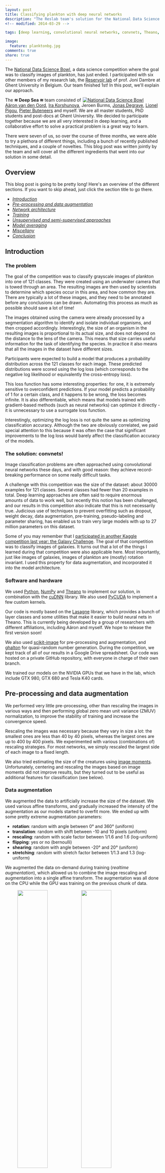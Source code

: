 ```yaml
---
layout: post
title: Classifying plankton with deep neural networks
description: "The Reslab team's solution for the National Data Science Bowl on Kaggle."
<!-- modified: 2014-03-29 -->

tags: [deep learning, convolutional neural networks, convnets, Theano, Kaggle, National Data Science Bowl, plankton, competition]

image:
  feature: planktonbg.jpg
comments: true
share: true
---
```


The [National Data Science Bowl](https://www.kaggle.com/c/datasciencebowl), a data science competition where the goal was to classify images of plankton, has just ended. I participated with six other members of my research lab, the [Reservoir lab](http://reslab.elis.ugent.be/) of prof. Joni Dambre at Ghent University in Belgium. Our team finished 1st! In this post, we'll explain our approach.

<div style="float: right; width: 50%;"><a href="http://www.datasciencebowl.com/"><img src="/images/ndsb.png" alt="National Data Science Bowl"></a></div>

The **≋ Deep Sea ≋** team consisted of [Aäron van den Oord](http://reslab.elis.ugent.be/aaron), [Ira Korshunova](http://irakorshunova.github.io/), Jeroen Burms, [Jonas Degrave](http://317070.github.io/), 
[Lionel 
Pigou](http://lpigou.github.io/), [Pieter Buteneers](https://twitter.com/pieterbuteneers) and myself. We are all master students, PhD students and post-docs at Ghent University. We decided to participate together because we are all very interested in deep learning, and a collaborative effort to solve a practical problem is a great way to learn.

There were seven of us, so over the course of three months, we were able to try a plethora of different things, including a bunch of recently published techniques, and a couple of novelties. This blog post was written jointly by the team and will cover all the different ingredients that went into our solution in some detail.


## <a name="overview"><a> Overview

This blog post is going to be pretty long! Here's an overview of the different sections. If you want to skip ahead, just click the section title to go there.

* *[Introduction](#introduction)*
* *[Pre-processing and data augmentation](#prepro-augmentation)*
* *[Network architecture](#architecture)*
* *[Training](#training)*
* *[Unsupervised and semi-supervised approaches](#unsupervised)*
* *[Model averaging](#averaging)*
* *[Miscellany](#miscellany)*
* *[Conclusion](#conclusion)*

## <a name="introduction"><a> Introduction

### The problem

The goal of the competition was to classify grayscale images of plankton into one of 121 classes. They were created using an underwater camera that is towed through an area. The resulting images are then used by scientists to determine which species occur in this area, and how common they are. There are typically a lot of these images, and they need to be annotated before any conclusions can be drawn. Automating this process as much as possible should save a lot of time!

The images obtained using the camera were already processed by a segmentation algorithm to identify and isolate individual organisms, and then cropped accordingly. Interestingly, the size of an organism in the resulting images is proportional to its actual size, and does not depend on the distance to the lens of the camera. This means that size carries useful information for the task of identifying the species. In practice it also means that all the images in the dataset have different sizes.

Participants were expected to build a model that produces a probability distribution across the 121 classes for each image. These predicted distributions were scored using the log loss (which corresponds to the negative log likelihood or equivalently the cross-entropy loss).

This loss function has some interesting properties: for one, it is extremely sensitive to overconfident predictions. If your model predicts a probability of 1 for a certain class, and it happens to be wrong, the loss becomes infinite. It is also differentiable, which means that models trained with gradient-based methods (such as neural networks) can optimize it directly - it is unnecessary to use a surrogate loss function.

Interestingly, optimizing the log loss is not quite the same as optimizing classification accuracy. Although the two are obviously correlated, we paid special attention to this because it was often the case that significant improvements to the log loss would barely affect the classification accuracy of the models.

### The solution: convnets!

Image classification problems are often approached using convolutional neural networks these days, and with good reason: they achieve record-breaking performance on some really difficult tasks.

A challenge with this competition was the size of the dataset: about 30000 examples for 121 classes. Several classes had fewer than 20 examples in total. Deep learning approaches are often said to require enormous amounts of data to work well, but recently this notion has been challenged, and our results in this competition also indicate that this is not necessarily true. Judicious use of techniques to prevent overfitting such as dropout, weight decay, data augmentation, pre-training, pseudo-labeling and parameter sharing, has enabled us to train very large models with up to 27 million parameters on this dataset.

Some of you may remember that I [participated in another Kaggle competition last year: the Galaxy Challenge](http://benanne.github.io/2014/04/05/galaxy-zoo.html). The goal of that competition was to classify images of galaxies. It turns out that a lot of the things I learned during that competition were also applicable here. Most importantly, just like images of galaxies, images of plankton are (mostly) rotation invariant. I used this property for data augmentation, and incorporated it into the model architecture.

### Software and hardware

We used [Python](https://www.python.org/), [NumPy](http://www.numpy.org/) and [Theano](http://deeplearning.net/software/theano/) to implement our solution, in combination with the [cuDNN](https://developer.nvidia.com/cuDNN) library. We also used [PyCUDA](http://mathema.tician.de/software/pycuda/) to implement a few custom kernels.
 
Our code is mostly based on the [Lasagne](https://github.com/benanne/Lasagne) library, which provides a bunch of layer classes and some utilities that make it easier to build neural nets in Theano. This is currently being developed by a group of researchers with different affiliations, including Aäron and myself. We hope to release the first version soon!

We also used [scikit-image](http://scikit-image.org/) for pre-processing and augmentation, and [ghalton](https://github.com/fmder/ghalton) for quasi-random number generation. During the competition, we kept track of all of our results in a Google Drive spreadsheet. Our code was hosted on a private GitHub repository, with everyone in charge of their own branch.

We trained our models on the NVIDIA GPUs that we have in the lab, which include GTX 980, GTX 680 and Tesla K40 cards.

## <a name="prepro-augmentation"><a> Pre-processing and data augmentation

We performed very little pre-processing, other than rescaling the images in various ways and then performing global zero mean unit variance (ZMUV) normalization, to improve the stability of training and increase the convergence speed.

Rescaling the images was necessary because they vary in size a lot: the smallest ones are less than 40 by 40 pixels, whereas the largest ones are up to 400 by 400 pixels. We experimented with various (combinations of) rescaling strategies. For most networks, we simply rescaled the largest side of each image to a fixed length.

We also tried estimating the size of the creatures using [image moments](http://en.wikipedia.org/wiki/Image_moment). Unfortunately, centering and rescaling the images based on image moments did not improve results, but they turned out to be useful as additional features for classification (see below).

### Data augmentation

We augmented the data to artificially increase the size of the dataset. We used various affine transforms, and gradually increased the intensity of the augmentation as our models started to overfit more. We ended up with some pretty extreme augmentation parameters:

* **rotation**: random with angle between 0° and 360° (uniform)
* **translation**: random with shift between -10 and 10 pixels (uniform)
* **rescaling**: random with scale factor between 1/1.6 and 1.6 (log-uniform)
* **flipping**: yes or no (bernoulli)
* **shearing**: random with angle between -20° and 20° (uniform)
* **stretching**: random with stretch factor between 1/1.3 and 1.3 (log-uniform)

We augmented the data on-demand during training (*realtime augmentation*), which allowed us to combine the image rescaling and augmentation into a single affine transform. The augmentation was all done on the CPU while the GPU was training on the previous chunk of data.

<figure>
  <a href="/images/augmentation_noaug_cropped.png"><img style="width: 48%;" src="/images/augmentation_noaug_cropped.png" alt=""></a>
  <a href="/images/augmentation_aug_cropped.png"><img style="width: 48%;" src="/images/augmentation_aug_cropped.png" alt=""></a>
  <figcaption>Pre-processed images (left) and augmented versions of the same images (right).</figcaption>
</figure>

We experimented with elastic distortions at some point, but this did not improve performance although it reduced overfitting slightly. We also tried sampling the augmentation transform parameters from gaussian instead of uniform distributions, but this did not improve results either.

## <a name="architecture"><a> Network architecture

Most of our convnet architectures were strongly inspired by [OxfordNet](http://arxiv.org/abs/1409.1556): they consist of lots of convolutional layers with 3x3 filters. We used 'same' convolutions (i.e. the output feature maps are the same size as the input feature maps) and overlapping pooling with window size 3 and stride 2.

We started with a fairly shallow models by modern standards (~ 6 layers) and gradually added more layers when we noticed it improved performance (it usually did). Near the end of the competition, we were training models with up to 16 layers. The challenge, as always, was balancing improved performance with increased overfitting.

We experimented with strided convolutions with 7x7 filters in the first two layers for a while, inspired by the work of [He et al.](http://arxiv.org/abs/1502.01852), but we were unable to achieve the same performance with this in our networks.

### Cyclic pooling

When I participated in the [Galaxy Challenge](http://benanne.github.io/2014/04/05/galaxy-zoo.html), one of the things I did differently from other competitors was to exploit the rotational symmetry of the images to share parameters in the network. I applied the same stack of convolutional layers to several rotated and flipped versions of the same input image, concatenated the resulting feature representations, and fed those into a stack of dense layers. This allowed the network to use the same feature extraction pipeline to "look at" the input from different angles.

Here, we took this a step further. Rather than concatenating the feature representations, we decided to pool across them to get rotation invariance. Here's how it worked in practice: the images in a minibatch occur 4 times, in 4 different orientations. They are processed by the network in parallel, and at the top, the feature maps are pooled together. We decided to call this **cyclic pooling**, after [cyclic groups](http://en.wikipedia.org/wiki/Cyclic_group). 

<figure>
  <a href="/images/cyclicpool.png"><img src="/images/cyclicpool.png" alt=""></a>
  <figcaption>Schematic representation of a convnet with cyclic pooling.</figcaption>
</figure>

The nice thing about 4-way cyclic pooling is that it can be implemented very efficiently: the images are rotated by 0, 90, 180 and 270 degrees. All of these rotations can be achieved simply by transposing and flipping image axes. That means no interpolation is required.

Cyclic pooling also allowed us to reduce the batch size by a factor of 4: instead of having batches of 128 images, each batch now contained 32 images and was then turned into a batch with an effective size of 128 again inside the network, by stacking the original batch in 4 orientations. After the pooling step, the batch size was reduced to 32 again.

We tried several pooling functions over the course of the competition, as well as different positions in the network for the pooling operation (just before the output layer, between hidden layers, ...). It turned out that **root-mean-square pooling** gave much better results than mean pooling or max pooling. We weren't able to find a good explanation for this, but we suspect it may have something to do with rotational phase invariance.

One of our models pooled over 8 rotations, spaced apart 45 degrees. This required generating the input images at two angles (0 and 45 degrees). We also considered having the model do 8-way pooling by including flipped versions of each rotated image copy (**dihedral pooling**, after [dihedral groups](http://en.wikipedia.org/wiki/Dihedral_group)). Unfortunately this did not work better.

### 'Rolling' feature maps

Cyclic pooling modestly improved our results, but it can be taken a step further. A cyclic pooling convnet extracts features from input images in four different orientations. An alternative interpretation is that its filters are applied to the input images in four different orientations. That means we can combine the stacks of feature maps from the different orientations into one big stack, and then learn the next layer of features on this combined input. As a result, the network then appears to have 4 times more filters than it actually has!

This is cheap to do, since the feature maps are already being computed anyway. We just have to combine them together in the right order and orientation. We named the operation that combines feature maps from different orientations a **roll**.

<figure>
  <a href="/images/cyclicroll.png"><img src="/images/cyclicroll.png" alt=""></a>
  <figcaption>Schematic representation of a roll operation inside a convnet with cyclic pooling.</figcaption>
</figure>

Roll operations can be inserted after dense layers or after convolutional layers. In the latter case, care has to be taken to rotate the feature maps appropriately, so that they are all aligned.

We originally implemented the operations with a few lines of Theano code. This is a nice demonstration of Theano's effectiveness for rapid prototyping of new ideas. Later on we spent some time implementing CUDA kernels for the roll operations and their gradients, because networks with many rolled layers were getting pretty slow to train. Using your own CUDA kernels with Theano turns out to be relatively easy in combination with PyCUDA. No additional C-code is required.

In most of the models we evaluated, we only inserted convolutional roll operations after the pooling layers, because this reduced the size of the feature maps that needed to be copied and stacked together.

Note that it is perfectly possible to build a cyclic pooling convnet without any roll operations, but it's not possible to have roll operations in a network without cyclic pooling. The roll operation is only made possible because the cyclic pooling requires that each input image is processed in four different orientations to begin with.

### Nonlinearities

We experimented with various variants of rectified linear units (ReLUs), as well as maxout units (only in the dense layers). We also tried out smooth non-linearities and the 'parameterized ReLUs' that were recently introduced by [He et al.](http://arxiv.org/abs/1502.01852), but found networks with these units to be very prone to overfitting. 

However, we had great success with (very) **leaky ReLUs**. Instead of taking the maximum of the input and zero, `y = max(x, 0)`, leaky ReLUs take the maximum of the input and a scaled version of the input, `y = max(x, a*x)`. Here, `a` is a tunable scale parameter. Setting it to zero yields regular ReLUs, and making it trainable yields parameterized ReLUs.

For fairly deep networks (10+ layers), we found that varying this parameter between 0 and 1/2 did not really affect the predictive performance. However, larger values in this range significantly reduced the level of overfitting. This in turn allowed us to scale up our models further. We eventually settled on a = 1/3.

### Spatial pooling

We started out using networks with 2 or 3 spatial pooling layers, and we initially had some trouble getting networks with more pooling stages to work well. Most of our final models have 4 pooling stages though.

We started out with the traditional approach of 2x2 max-pooling, but eventually switched to 3x3 max-pooling with stride 2 (which we'll refer to as 3x3s2), mainly because it allowed us to use a larger input size while keeping the same feature map size at the topmost convolutional layer, and without increasing the computational cost significantly.

As an example, a network with 80x80 input and 4 2x2 pooling stages will have feature maps of size 5x5 at the topmost convolutional layer. If we use 3x3s2 pooling instead, we can feed 95x95 input and get feature maps with the same 5x5 shape. This improved performance and only slowed down training slightly.

### Multiscale architectures

As mentioned before, the images vary widely in size, so we usually rescaled them using the largest dimension of the image as a size estimate. This is clearly suboptimal, because some species of plankton are larger than others. Size carries valuable information.

To allow the network to learn this, we experimented with combinations of different rescaling strategies within the same network, by combining multiple networks with different rescaled inputs together into 'multiscale' networks. 

What worked best was to combine a network with inputs rescaled based on image size, and a smaller network with inputs rescaled by a fixed factor. Of course this slowed down training quite a bit, but it allowed us to squeeze out a bit more performance.

### Additional image features

We experimented with training small neural nets on extracted image features  to 'correct' the predictions of our convnets. We referred to this as 'late fusing' because the feature network and the convnet were joined only at the output layer (before the softmax). We also tried joining them at earlier layers, but consistently found this to work worse, because of overfitting.

We thought this could be useful, because the features can be extracted from the raw (i.e. non-rescaled) images, so this procedure could provide additional information that is missed by the convnets. Here are some examples of types of features we evaluated (the ones we ended up using are in bold):

* **Image size in pixels**
* **Size and shape estimates based on image moments**
* Hu moments
* Zernike moments
* Parameter Free Threshold Adjacency Statistics
* Linear Binary Patterns
* **Haralick texture features**
* Features from the competition tutorial
* Combinations of the above

The image size, the features based on image moments and the Haralick texture features were the ones that stood out the most in terms of performance. The features were fed to a neural net with two dense layers of 80 units. The final layer of the model was fused with previously generated predictions of our best convnet-based models. Using this approach, we didn't have to retrain the convnets nor did we have to regenerate predictions (which saved us a lot of time).

To deal with variance due to the random weight initialization, we trained each feature network 10 times and blended the copies with uniform weights. This resulted in a consistent validation loss decrease of 0.01 (or 1.81%) on average, which was quite significant near the end of the competition.

Interestingly, late fusion with image size and features based on image moments seems to help just as much for multiscale models as for regular convnets. This is a bit counterintuitive: we expected both approaches to help because they could extract information about the size of the creatures, so the obtained performance improvements would overlap. The fact they were fully orthogonal was a nice surprise.

### Example convnet architecture

Here's an example of an architecture that works well. It has 13 layers with parameters (10 convolutional, 3 fully connected) and 4 spatial pooling layers. The input shape is `(32, 1, 95, 95)`, in `bc01` order (batch size, number of channels, height, width). The output shape is `(32, 121)`. For a given input, the network outputs 121 probabilities that sum to 1, one for each class.

| Layer type            | Size                      | Output shape          |
|:----------------------|:--------------------------|:----------------------|
| cyclic slice          |                           | (128, 1, 95, 95)      |
| convolution           | 32 3x3 filters            | (128, 32, 95, 95)     |
| convolution           | 16 3x3 filters            | (128, 16, 95, 95)     |
| max pooling           | 3x3, stride 2             | (128, 16, 47, 47)     |
| cyclic roll           |                           | (128, 64, 47, 47)     |
| convolution           | 64 3x3 filters            | (128, 64, 47, 47)     |
| convolution           | 32 3x3 filters            | (128, 32, 47, 47)     |
| max pooling           | 3x3, stride 2             | (128, 32, 23, 23)     |
| cyclic roll           |                           | (128, 128, 23, 23)    |
| convolution           | 128 3x3 filters           | (128, 128, 23, 23)    |
| convolution           | 128 3x3 filters           | (128, 128, 23, 23)    |
| convolution           | 64 3x3 filters            | (128, 64, 23, 23)     |
| max pooling           | 3x3, stride 2             | (128, 64, 11, 11)     |
| cyclic roll           |                           | (128, 256, 11, 11)    |
| convolution           | 256 3x3 filters           | (128, 256, 11, 11)    |
| convolution           | 256 3x3 filters           | (128, 256, 11, 11)    |
| convolution           | 128 3x3 filters           | (128, 128, 11, 11)    |
| max pooling           | 3x3, stride 2             | (128, 128, 5, 5)      |
| cyclic roll           |                           | (128, 512, 5, 5)      |
| fully connected       | 512 2-piece maxout units  | (128, 512)            |
| cyclic pooling (rms)  |                           | (32, 512)             |
| fully connected       | 512 2-piece maxout units  | (32, 512)             |
| fully connected       | 121-way softmax           | (32, 121)             |

Note how the 'cyclic slice' layer increases the batch size fourfold. The 'cyclic pooling' layer reduces it back to 32 again near the end. The 'cyclic roll' layers increase the number of feature maps fourfold.

## <a name="training"><a> Training

### Validation

We split off 10% of the labeled data as a validation set using stratified sampling. Due to the small size of this set, our validation estimates were relatively noisy and we periodically validated some models on the leaderboard as well.

### Training algorithm

We trained all of our models with stochastic gradient descent (SGD) with Nesterov momentum. We set the momentum parameter to 0.9 and did not tune it further. Most models took between 24 and 48 hours to train to convergence.

We trained most of the models with about 215000 gradient steps and eventually settled on a discrete learning rate schedule with two 10-fold decreases (following [Krizhevsky et al.](http://www.cs.toronto.edu/~fritz/absps/imagenet.pdf)), after about 180000 and 205000 gradient steps respectively. For most models we used an initial learning rate of 0.003.

We briefly experimented with the Adam update rule proposed by [Kingma and Ba](http://arxiv.org/abs/1412.6980), as an alternative to Nesterov momentum. We used the version of the algorithm described in the first version of the paper, without the lambda parameter. Although this seemed to speed up convergence by a factor of almost 2x, the results were always slightly worse than those achieved with Nesterov momentum, so we eventually abandoned this idea.

### Initialization

We used a variant of the orthogonal initialization strategy proposed by [Saxe et al.](http://arxiv.org/abs/1312.6120) everywhere. This allowed us to add as many layers as we wanted without running into any convergence problems.

### Regularization

For most models, we used dropout in the fully connected layers of the network, with a dropout probability of 0.5. We experimented with dropout in the convolutional layers as well for some models.

We also tried Gaussian dropout (using multiplicative Gaussian noise instead of multiplicative Bernoulli noise) and found this to work about as well as traditional dropout.

We discovered near the end of the competition that it was useful to have a small amount of weight decay to stabilize training of larger models (so not just for its regularizing effect). Models with large fully connected layers and without weight decay would often diverge unless the learning rate was decreased considerably, which slowed things down too much.

## <a name="unsupervised"><a> Unsupervised and semi-supervised approaches

### Unsupervised pre-training

Since the test set was much larger than the training set, we experimented with using unsupervised pre-training on the test set to initialize the networks. We only pre-trained the convolutional layers, using convolutional auto-encoders (CAE, [Masci. et al.](http://link.springer.com/chapter/10.1007/978-3-642-21735-7_7)). This approach consists of building a stack of layers implementing the reverse operations (i.e. deconvolution and unpooling) of the layers that are to be pre-trained. These can then be used to try and reconstruct the input of those layers.

In line with the literature, we found that pre-training a network serves as an excellent regularizer (much higher train error, slightly better validation score), but the validation results with test-time augmentation (see below) were consistently slightly worse for some reason.

Pre-training might allow us to scale our models up further, but because they already took a long time to train, and because the pre-training itself was time-consuming as well, we did not end up doing this for any of our final models.

To learn useful features with unsupervised pre-training, we relied on the max-pooling and unpooling layers to serve as a sparsification of the features. We did not try a denoising autoencoder approach for two reasons: first of all, according to the results described by Masci et al., the max- and unpooling approach produces way better filters than the denoising approach, and the further improvement of combining these approaches is negligible. Secondly, due to how the networks were implemented, it would slow things down a lot.

We tried different setups for this pre-training stage:

- greedy layerwise training vs. training the full deconvolutional stack jointly: we obtained the best results when pre-training the full stack jointly. Sometimes it was necessary to initialize this stack using the greedy approach to get it to work.
- using tied weights vs. using untied weights: Having the weights in the deconvolutional layers be the transpose of those in the corresponding convolutional layers made the (full) autoencoder easier and much faster to train. Because of this, we never got the CAE with untied weights to reconstruct the data as well as the CAE with tied weights, despite having more trainable parameters.

We also tried different approaches for the supervised finetuning stage. We observed that without some modifications to our supervised training setup, there was no difference in performance between a pre-trained network and a randomly initialized one. Possibly, by the time the randomly initialized dense layers are in a suitable parameter range, the network has already forgotten a substantial amount of the information it acquired during the pre-training phase.

We found two ways to overcome this:

- keeping the pre-trained layers fixed for a while: before training the full networks, we only train the (randomly initialized) dense layers. This is quite fast since we only need to backpropagate through the top few layers. The idea is that we put the network more firmly in the basin of attraction the pre-training led us to.

- Halving the learning rate in the convolutional layers: By having the dense layers adapt faster to the (pre-trained) convolutional layers, the network is less likely to make large changes to the pre-trained parameters before the dense layers are in a good parameter range.

Both approaches produced similar results.

### Pseudo-labeling

Another way we exploited the information in the test set was by a combination of pseudo-labeling and knowledge distillation ([Hinton et al.](http://arxiv.org/abs/1503.02531)). The initial results from models trained with pseudo-labeling were significantly better than we anticipated, so we ended up investigating this approach quite thoroughly.

Pseudo-labeling entails adding test data to the training set to create a much larger dataset. The labels of the test datapoints (so called pseudo-labels) are based on predictions from a previously trained model or an ensemble of models. This mostly had a regularizing effect, which allowed us to train bigger networks.

We experimented both with hard targets (one-hot coded) and soft targets (predicted probabilities), but quickly settled on soft targets as these gave much better results.

Another important detail is the balance between original data and pseudo-labeled data in the resulting dataset. In most of our experiments 33% of the minibatch was sampled from the pseudolabeled dataset and 67% from the real training set.

It is also possible to use more pseudo-labeled data points (e.g. 67%). In this case the model is regularized a lot more, but the results will be more similar to the pseudolabels. As mentioned before, this allowed us to train bigger networks, but in fact this is necessary to make pseudo-labeling work well. When using 67% of the pseudo-labeled dataset we even had to reduce or disable dropout, or the models would underfit.

Our pseudo-labeling approach differs from knowledge distillation in the sense that we use the test set instead of the training set to transfer knowledge between models. Another notable difference is that knowledge distillation is mainly intended for training smaller and faster networks that work nearly as well as bigger models, whereas we used it to train bigger models that perform *better* than the original model(s).

We think pseudo-labeling helped to improve our results because of the large test set and the combination of data-augmentation and test-time augmentation (see below). When pseudo-labeled test data is added to the training set, the network is optimized (or constrained) to generate predictions similar to the pseudo-labels for all possible variations and transformations of the data resulting from augmentation. This makes the network more invariant to these transformations, and forces the network to make more meaningful predictions.

We saw the biggest gains in the beginning (up to 0.015 improvement on the leaderboard), but even in the end we were able to improve on very large ensembles of (bagged) models (between 0.003 - 0.009).

## <a name="averaging"><a> Model averaging

We combined several forms of model averaging in our final submissions.

### Test-time augmentation

For each individual model, we computed predictions across various augmented versions of the input images and averaged them. This improved performance by quite a large margin. When we started doing this, our leaderboard score dropped from 0.7875 to 0.7081. We used the acronym TTA to refer to this operation.

Initially, we used a manually created set of affine transformations which were applied to each image to augment it. This worked better than using a set of transformations with randomly sampled parameters. After a while, we looked for better ways to tile the augmentation parameter space, and settled on a [quasi-random](http://mathworld.wolfram.com/QuasirandomSequence.html) set of 70 transformations, using slightly more modest augmentation parameter ranges than those used for training.

Computing model predictions for the test set using TTA could take up to 12 hours, depending on the model.

### Finding the optimal transformation instead of averaging

Since the TTA procedure improved the score considerably, we considered the possibility of optimizing the augmentation parameters at prediction time. This is possible because affine transformations are differentiable with respect to their parameters.

In order to do so, we implemented affine transformations as layers in a network, so that we could backpropagate through them. After the transformation is applied to an image, a pixel can land in between two positions of the pixel grid, which makes interpolation necessary. This makes finding these derivatives quite complex.

We tried various approaches to find the optimal augmentation, including the following:

- Optimizing the transformation parameters to maximize (or minimize) the confidence of the predictions.
- Training a convnet to predict the optimal transformation parameters for another convnet to use.

Unfortunately we were not able to improve our results with any of these approaches. This may be because selecting an optimal input augmentation as opposed to averaging across augmentations removes the regularizing effect of the averaging operation. As a consequence we did not use this technique in our final submissions, but we plan to explore this idea further.

<figure>
    <iframe src="https://gfycat.com/ifr/BlandEasyHamadryad" frameborder="0" scrolling="no" width="100%" style="-webkit-backface-visibility: hidden;-webkit-transform: scale(1);" ></iframe>
  <figcaption>Animated visualization of the optimization of the affine transformation parameters.</figcaption>
</figure>

### Combining different models

In total we trained over 300 models, so we had to select how many and which models to use in the final blend. For this, we used cross-validation on our validation set. On each fold, we optimized the weights of all models to minimize the loss of the ensemble on the training part.

We regularly created new ensembles from a different number of top-weighted models, which we further evaluated on the testing part. In the end, this could give an approximate idea of suitable models for ensembling.

Once the models were selected, they were blended uniformly or with weights optimized on the validation set. Both approaches gave comparable results.

The models selected by this process were not necessarily the ones with the lowest TTA score. Some models with relatively poor scores were selected because they make very different predictions than our other models. A few models had poor scores due to overfitting, but were selected nevertheless because the averaging reduces the effect of overfitting.

### Bagging

To improve the score of the ensemble further, we replaced some of the models by an average of 5 models (including the original one), where each model was trained on a different subset of the data.

## <a name="miscellany"><a> Miscellany

Here are a few other things we tried, with varying levels of success:

- untied biases: having separate biases for each spatial location in the convolutional layer seemed to improve results very slightly.
- winner take all nonlinearity (WTA, also known as channel-out) in the fully connected layers instead of ReLUs / maxout.
- smooth nonlinearities: to increase the amount of variance in our blends we tried replacing the leaky rectified linear units with a smoothed version. Unfortunately this worsened our public leaderboard score.
- specialist models: we tried training special models for highly confusable classes of chaetognaths, some protists, etc. using the knowledge distillation approach described by [Hinton et al.](http://arxiv.org/abs/1503.02531). We also tried a self-informed neural network structure learning ([Warde-Farley et al.](http://arxiv.org/abs/1412.6563)), but in both cases the improvements were negligible.
- batch normalization: unfortunately we were unable to reproduce the spectacular improvements in convergence speed described by [Ioffe and Szegedy](http://arxiv.org/abs/1502.03167) for our models.
- Using FaMe regularization as described by [Rudy et al.](http://arxiv.org/abs/1412.6630) instead of dropout increased overfitting a lot. The regularizing effect seemed to be considerably weaker.
- Semi-supervised learning with soft and hard bootstrapping as described by [Reed et al.](http://arxiv.org/abs/1412.6596) did not improve performance or reduce overfitting. 

Here's a non-exhaustive list of things that we found to reduce overfitting (including the obvious ones):

- dropout (various forms)
- aggressive data augmentation
- suitable model architectures (depth and width of the layers influence overfitting in complicated ways)
- weight decay
- unsupervised pre-training
- cyclic pooling (especially with root-mean-square pooling)
- leaky ReLUs
- pseudo-labeling

We also monitored the classification accuracy of our models during the competition. Our best models achieved an accuracy of over 82% on the validation set, and a top-5 accuracy of over 98%. This makes 
it possible to use the model as a tool for speeding up manual annotation.

## <a name="conclusion"><a> Conclusion

We had a lot of fun working on this problem together and learned a lot! If this problem interests you, be sure to check out [the competition forum](https://www.kaggle.com/c/datasciencebowl/forums). Many of the participants will be posting overviews of their approaches in the coming days.

Congratulations to the other winners, and our thanks to the competition organizers and sponsors. We would also like to thank our supervisor Joni Dambre for letting us work on this problem together.

We will clean up our code and put it on GitHub soon. If you have any questions or feedback about this post, feel free to leave a comment.

*One of our team, Ira Korshunova, is currently looking for a good research lab to start her PhD next semester. She can be contacted at [irene.korshunova@gmail.com](mailto:irene.korshunova@gmail.com).*

**UPDATE** (March 25th): the code is now available on GitHub: [https://github.com/benanne/kaggle-ndsb](https://github.com/benanne/kaggle-ndsb)
